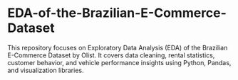 # EDA-of-the-Brazilian-E-Commerce-Dataset
This repository focuses on Exploratory Data Analysis (EDA) of the Brazilian E-Commerce Dataset by Olist. It covers data cleaning, rental statistics, customer behavior, and vehicle performance insights using Python, Pandas, and visualization libraries.
